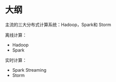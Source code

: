 
# 大纲


主流的三大分布式计算系统：Hadoop，Spark和 Storm

离线计算：

- Hadoop
- Spark


实时计算：

- Spark Streaming
- Storm
